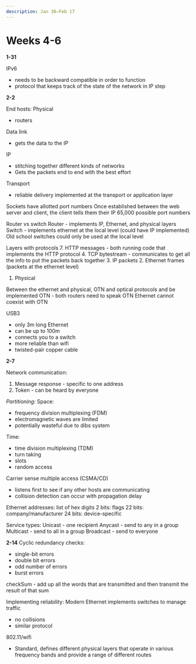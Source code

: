 ```yaml
---
description: Jan 30–Feb 17
---
```


# Weeks 4-6

**1-31**

IPv6

* needs to be backward compatible in order to function
* protocol that keeps track of the state of the network in IP step



**2-2**

End hosts: Physical

* routers

Data link

* gets the data to the IP

IP

* stitching together different kinds of networks
* Gets the packets end to end with the best effort

Transport

* reliable delivery implemented at the transport or application layer

Sockets have allotted port numbers Once established between the web server and client, the client tells them their IP 65,000 possible port numbers

Router vs switch Router - implements IP, Ethernet, and physical layers Switch - implements ethernet at the local level (could have IP implemented) Old school switches could only be used at the local level

Layers with protocols 7. HTTP messages - both running code that implements the HTTP protocol 4. TCP bytestream - communicates to get all the info to put the packets back together 3. IP packets 2. Ethernet frames (packets at the ethernet level)

1. Physical

Between the ethernet and physical, OTN and optical protocols and be implemented OTN - both routers need to speak OTN Ethernet cannot coexist with OTN

USB3

* only 3m long Ethernet
* can be up to 100m
* connects you to a switch
* more reliable than wifi
* twisted-pair copper cable



**2-7**

Network communication:

1. Message response - specific to one address
2. Token - can be heard by everyone

_Partitioning:_ Space:

* frequency division multiplexing (FDM)
* electromagnetic waves are limited
* potentially wasteful due to dibs system

Time:

* time division multiplexing (TDM)
* turn taking
* slots
* random access

Carrier sense multiple access (CSMA/CD)

* listens first to see if any other hosts are communicating
* collision detection can occur with propagation delay

Ethernet addresses: list of hex digits 2 bits: flags 22 bits: company/manufacturer 24 bits: device-specific

Service types: Unicast - one recipient Anycast - send to any in a group Multicast - send to all in a group Broadcast - send to everyone



**2-14** Cyclic redundancy checks:

* single-bit errors
* double bit errors
* odd number of errors
* burst errors

checkSum - add up all the words that are transmitted and then transmit the result of that sum

Implementing reliability: Modern Ethernet implements switches to manage traffic

* no collisions
* similar protocol

802.11/wifi

* Standard, defines different physical layers that operate in various frequency bands and provide a range of different routes
